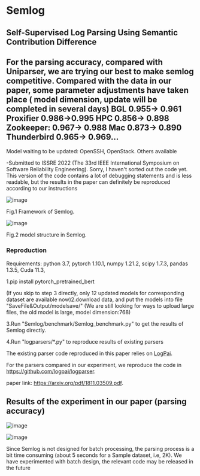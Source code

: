 # Semlog
## Self-Supervised Log Parsing Using Semantic Contribution Difference
## For the parsing accuracy, compared with Uniparser, we are trying our best to make semlog competitive. Compared with the data in our paper, some parameter adjustments have taken place ( model dimension, update will be completed in several days) BGL 0.955→ 0.961  Proxifier 0.986→0.995 HPC 0.856→ 0.898  Zookeeper: 0.967→ 0.988 Mac 0.873→ 0.890 Thunderbird 0.965→ 0.969...
Model waiting to be updated: OpenSSH, OpenStack. Others available

-Submitted to ISSRE 2022 (The 33rd IEEE International Symposium on Software Reliability Engineering).
Sorry, I haven't sorted out the code yet. This version of the code contains a lot of debugging statements and is less readable, but the results in the paper can definitely be reproduced according to our instructions


![image](https://user-images.githubusercontent.com/84389256/171174096-9937a1f6-e41d-4e84-af17-989db07c9399.png)

Fig.1 Framework of Semlog.

![image](https://user-images.githubusercontent.com/84389256/171174308-c95e6d64-1a3f-42ed-a4a4-e3ad47076311.png)

Fig.2 model structure in Semlog.

### Reproduction
Requirements: python 3.7, pytorch 1.10.1, numpy 1.21.2, scipy 1.7.3, pandas 1.3.5, Cuda 11.3,

1.pip install pytorch_pretrained_bert

(If you skip to step 3 directly, only 12 updated models for corresponding dataset are available now)2.download data, and put the models into file "SaveFile&Output/modelsave/" (We are still looking for ways to upload large files, the old model is large, model dimension:768) 

3.Run "Semlog/benchmark/Semlog_benchmark.py" to get the results of Semlog directly.

4.Run "logparsers/*.py" to reproduce results of existing parsers

The existing parser code reproduced in this paper relies on [LogPai](https://github.com/logpai).

For the parsers compared in our experiment, we reproduce the code in https://github.com/logpai/logparser.

paper link: https://arxiv.org/pdf/1811.03509.pdf.

## Results of the experiment in our paper (parsing accuracy)

![image](https://user-images.githubusercontent.com/84389256/171177568-d01f11cc-9c71-462b-a798-d5ad42dd0039.png)

![image](https://user-images.githubusercontent.com/84389256/171178704-0246cacf-de8e-4d11-8b49-a9759f005ed3.png)

Since Semlog is not designed for batch processing, the parsing process is a bit time consuming (about 5 seconds for a Sample dataset, i.e, 2K).
We have experimented with batch design, the relevant code may be released in the future
